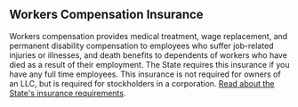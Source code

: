 ## Workers Compensation Insurance

Workers compensation provides medical treatment, wage replacement, and permanent disability compensation to employees who suffer job-related injuries or illnesses, and death benefits to dependents of workers who have died as a result of their employment. The State requires this insurance if you have any full time employees. This insurance is not required for owners of an LLC, but is required for stockholders in a corporation. [Read about the State's insurance requirements](https://www.nj.gov/labor/wc/employer/require/insure_index.html).
